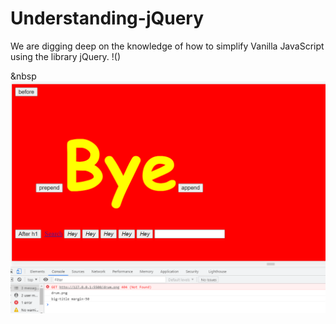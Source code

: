 # Understanding-jQuery
We are digging deep on the knowledge of how to simplify Vanilla JavaScript using the library jQuery. 
!()

&nbsp
![output-Image](https://github.com/sanjaytj/Understanding-jQuery/blob/main/jQuery-how-it-appears.png)
